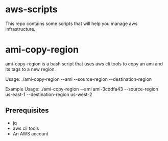 # aws-scripts

This repo contains some scripts that will help you manage aws infrastructure. 


ami-copy-region 
===============
ami-copy-region is a bash script that uses aws cli tools to copy an ami and its tags to a new region.


Usage: 
./ami-copy-region --ami <ami> --source-region <region> --destination-region <region>

Example Usage: 
./ami-copy-region --ami ami-3cddfa43 --source-region us-east-1 --destination-region us-west-2



Prerequisites
-------------
* jq 
* aws cli tools 
* An AWS account
